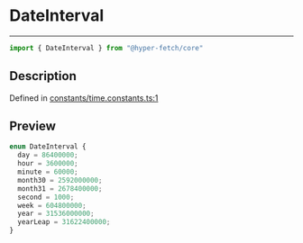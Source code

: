 

# DateInterval

<div class="api-docs__separator" data-reactroot="">

---

</div><div class="api-docs__import" data-reactroot="">

```ts
import { DateInterval } from "@hyper-fetch/core"
```

</div><div class="api-docs__section">

## Description

</div><div class="api-docs__description"><span class="api-docs__do-not-parse">



</span></div><p class="api-docs__definition">

Defined in [constants/time.constants.ts:1](https://github.com/BetterTyped/hyper-fetch/blob/c746dc1f/packages/core/src/constants/time.constants.ts#L1)

</p><div class="api-docs__section">

## Preview

</div><div class="api-docs__preview enum">

```ts
enum DateInterval {
  day = 86400000; 
  hour = 3600000; 
  minute = 60000; 
  month30 = 2592000000; 
  month31 = 2678400000; 
  second = 1000; 
  week = 604800000; 
  year = 31536000000; 
  yearLeap = 31622400000; 
}
```

</div>